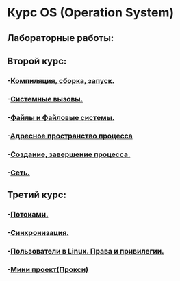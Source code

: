 # Курс OS (Operation System)

## Лабораторные работы:
## Второй курс:
### -[Компиляция, сборка, запуск.](compileBuildRun/)
### -[Системные вызовы.](systemCalls/)
### -[Файлы и Файловые системы.](filesAndSystems/)
### -[Адресное пространство процесса](processAddressSpace/)
### -[Создание, завершение процесса.](creationCompletionProcess/)
### -[Сеть.](networks/)
## Третий курс:
### -[Потоками.](threads/)
### -[Cинхронизация.](synchronization/)
### -[Пользователи в Linux. Права и привилегии.](users/)
### -[Мини проект(Прокси)](proxy/)
